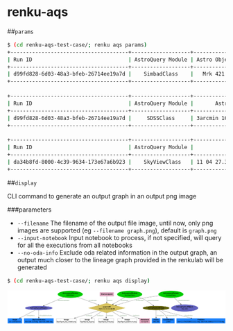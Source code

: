 # renku-aqs

##`params`
```bash
$ (cd renku-aqs-test-case/; renku aqs params)
+--------------------------------------+-------------------+--------------+
| Run ID                               | AstroQuery Module | Astro Object |
+--------------------------------------+-------------------+--------------+
| d99fd828-6d03-48a3-bfeb-26714ee19a7d |    SimbadClass    |   Mrk 421    |
+--------------------------------------+-------------------+--------------+ 

+--------------------------------------+-------------------+-------------------------+
| Run ID                               | AstroQuery Module |       Astro Region      |
+--------------------------------------+-------------------+-------------------------+
| d99fd828-6d03-48a3-bfeb-26714ee19a7d |     SDSSClass     | 3arcmin 166.114 38.2088 |
+--------------------------------------+-------------------+-------------------------+ 

+--------------------------------------+-------------------+------------------------------------------+
| Run ID                               | AstroQuery Module |               Astro Image                |
+--------------------------------------+-------------------+------------------------------------------+
| da34b8fd-8000-4c39-9634-173e67a6b923 |    SkyViewClass   | 11 04 27.3139,+38 12 31.798J2000_360,360 |
+--------------------------------------+-------------------+------------------------------------------+ 
```
##`display`

CLI command to generate an output graph in an output png image

###parameters

* `--filename` The filename of the output file image, until now, only png images are supported (eg `--filename graph.png`), default is `graph.png`
* `--input-notebook` Input notebook to process, if not specified, will query for all the executions from all notebooks  
* `--no-oda-info` Exclude oda related information in the output graph, an output much closer to the lineage graph provided in the renkulab will be generated
```bash
$ (cd renku-aqs-test-case/; renku aqs display)
 ```
![](example_display_graph.png)

